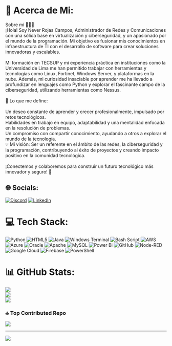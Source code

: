 # 💫 Acerca de Mi:
Sobre mí 👨‍💻🌐<br>¡Hola! Soy Never Rojas Campos, Administrador de Redes y Comunicaciones con una sólida base en virtualización y ciberseguridad, y un apasionado por el mundo de la programación. Mi objetivo es fusionar mis conocimientos en infraestructura de TI con el desarrollo de software para crear soluciones innovadoras y escalables.<br><br>Mi formación en TECSUP y mi experiencia práctica en instituciones como la Universidad de Lima me han permitido trabajar con herramientas y tecnologías como Linux, Fortinet, Windows Server, y plataformas en la nube. Además, mi curiosidad insaciable por aprender me ha llevado a profundizar en lenguajes como Python y explorar el fascinante campo de la ciberseguridad, utilizando herramientas como Nessus.<br><br>🎯 Lo que me define:<br><br>Un deseo constante de aprender y crecer profesionalmente, impulsado por retos tecnológicos.<br>Habilidades en trabajo en equipo, adaptabilidad y una mentalidad enfocada en la resolución de problemas.<br>Un compromiso con compartir conocimiento, ayudando a otros a explorar el mundo de la tecnología.<br>💡 Mi visión: Ser un referente en el ámbito de las redes, la ciberseguridad y la programación, contribuyendo al éxito de proyectos y creando impacto positivo en la comunidad tecnológica.<br><br>¡Conectemos y colaboremos para construir un futuro tecnológico más innovador y seguro! 🚀


## 🌐 Socials:
[![Discord](https://img.shields.io/badge/Discord-%237289DA.svg?logo=discord&logoColor=white)](https://discord.gg/never6928) [![LinkedIn](https://img.shields.io/badge/LinkedIn-%230077B5.svg?logo=linkedin&logoColor=white)](https://linkedin.com/in/never-rojas-campos-55a57023a) 

# 💻 Tech Stack:
![Python](https://img.shields.io/badge/python-3670A0?style=for-the-badge&logo=python&logoColor=ffdd54) ![HTML5](https://img.shields.io/badge/html5-%23E34F26.svg?style=for-the-badge&logo=html5&logoColor=white) ![Java](https://img.shields.io/badge/java-%23ED8B00.svg?style=for-the-badge&logo=openjdk&logoColor=white) ![Windows Terminal](https://img.shields.io/badge/Windows%20Terminal-%234D4D4D.svg?style=for-the-badge&logo=windows-terminal&logoColor=white) ![Bash Script](https://img.shields.io/badge/bash_script-%23121011.svg?style=for-the-badge&logo=gnu-bash&logoColor=white) ![AWS](https://img.shields.io/badge/AWS-%23FF9900.svg?style=for-the-badge&logo=amazon-aws&logoColor=white) ![Azure](https://img.shields.io/badge/azure-%230072C6.svg?style=for-the-badge&logo=microsoftazure&logoColor=white) ![Oracle](https://img.shields.io/badge/Oracle-F80000?style=for-the-badge&logo=oracle&logoColor=white) ![Apache](https://img.shields.io/badge/apache-%23D42029.svg?style=for-the-badge&logo=apache&logoColor=white) ![MySQL](https://img.shields.io/badge/mysql-4479A1.svg?style=for-the-badge&logo=mysql&logoColor=white) ![Power Bi](https://img.shields.io/badge/power_bi-F2C811?style=for-the-badge&logo=powerbi&logoColor=black) ![GitHub](https://img.shields.io/badge/github-%23121011.svg?style=for-the-badge&logo=github&logoColor=white) ![Node-RED](https://img.shields.io/badge/Node--RED-%238F0000.svg?style=for-the-badge&logo=node-red&logoColor=white) ![Google Cloud](https://img.shields.io/badge/GoogleCloud-%234285F4.svg?style=for-the-badge&logo=google-cloud&logoColor=white) ![Firebase](https://img.shields.io/badge/firebase-%23039BE5.svg?style=for-the-badge&logo=firebase) ![PowerShell](https://img.shields.io/badge/PowerShell-%235391FE.svg?style=for-the-badge&logo=powershell&logoColor=white)
# 📊 GitHub Stats:
![](https://github-readme-stats.vercel.app/api?username=never70&theme=dark&hide_border=false&include_all_commits=true&count_private=true)<br/>
![](https://github-readme-streak-stats.herokuapp.com/?user=never70&theme=dark&hide_border=false)<br/>
![](https://github-readme-stats.vercel.app/api/top-langs/?username=never70&theme=dark&hide_border=false&include_all_commits=true&count_private=true&layout=compact)

### 🔝 Top Contributed Repo
![](https://github-contributor-stats.vercel.app/api?username=never70&limit=5&theme=dark&combine_all_yearly_contributions=true)

---
[![](https://visitcount.itsvg.in/api?id=never70&icon=0&color=0)](https://visitcount.itsvg.in)

<!-- Proudly created with GPRM ( https://gprm.itsvg.in ) -->

